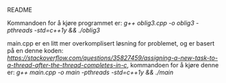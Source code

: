 README

Kommandoen for å kjøre programmet er: *g++ oblig3.cpp -o oblig3 -pthreads -std=c++1y && ./oblig3*

main.cpp er en litt mer overkomplisert løsning for problemet, og er basert på en denne koden: *https://stackoverflow.com/questions/35827459/assigning-a-new-task-to-a-thread-after-the-thread-completes-in-c*, kommandoen for å kjøre denne er: *g++ main.cpp -o main -pthreads -std=c++1y && ./main*
